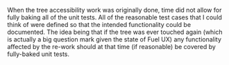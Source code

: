 When the tree accessibility work was originally done, time did not allow for fully baking all of the unit tests. All of the reasonable test cases that I could think of were defined so that the intended functionality could be documented. The idea being that if the tree was ever touched again (which is actually a big question mark given the state of Fuel UX) any functionality affected by the re-work should at that time (if reasonable) be covered by fully-baked unit tests.